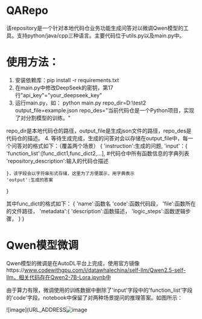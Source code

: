# QARepo
该repository是一个针对本地代码仓业务功能生成问答对以微调Qwen模型的工具。支持python/java/cpp三种语言。主要代码位于utils.py以及main.py中。

# 使用方法：
1. 安装依赖库：pip install -r requirements.txt
2. 在main.py中修改DeepSeek的密钥，第17行"api_key"="your_deepseek_key"
3. 运行main.py，如： python main.py repo_dir=D:\test2 output_file=example.json repo_des="当前代码仓是一个Python项目，实现了对分割模型的训练。"

repo_dir是本地代码仓的路径，output_file是生成json文件的路径，repo_des是代码仓的描述。
4. 等待生成完成，生成的问答对会以存储在output_file中，每一个问答对的格式如下：（覆盖两个场景）
{
    'instruction':生成的问题,
    'input'：{
        'function_list':[func_dict1,func_dict2,...], #代码仓中所有函数信息的字典列表
        'repository_description':输入的代码仓描述

    }，该字段会以字符串形式存储，这里为了方便展示，用字典表示
    'output':生成的答案
}

其中func_dict的格式如下：
{
    'name':函数名
    'code':函数代码段，
    'file':函数所在的文件路径，
    'metadata':{
        'description':函数描述，
        'logic_steps':函数逻辑步骤，
    }
}

# Qwen模型微调
Qwen模型的微调是在AutoDL平台上完成，使用官方镜像https://www.codewithgpu.com/i/datawhalechina/self-llm/Qwen2.5-self-llm，相关代码存在Qwen2-7B-Lora.ipynb中

由于算力有限，微调使用的训练数据中删除了'input'字段中的'function_list'字段的'code'字段。notebook中保留了对两种场景提问的推理答案。如图所示：

![image](URL_ADDRESS![image](https://github.com/)

